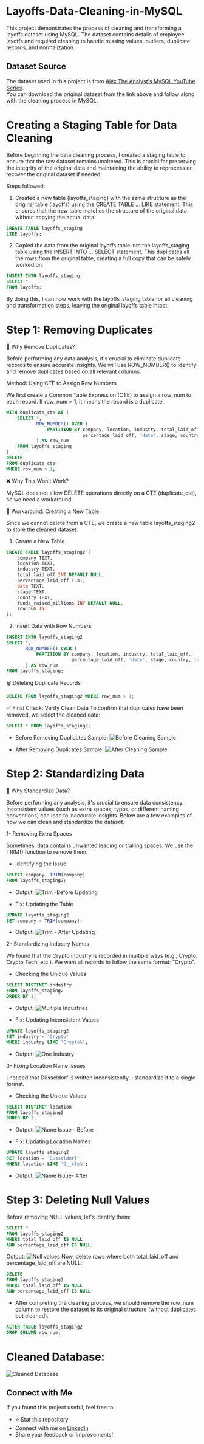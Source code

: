 # Layoffs-Data-Cleaning-in-MySQL
This project demonstrates the process of cleaning and transforming a layoffs dataset using MySQL. The dataset contains details of employee layoffs and required cleaning to handle missing values, outliers, duplicate records, and normalization.

## Dataset Source  
The dataset used in this project is from [Alex The Analyst's MySQL YouTube Series](https://github.com/AlexTheAnalyst/MySQL-YouTube-Series/blob/main/layoffs.csv).  
You can download the original dataset from the link above and follow along with the cleaning process in MySQL.

# Creating a Staging Table for Data Cleaning

Before beginning the data cleaning process, I created a staging table to ensure that the raw dataset remains unaltered. This is crucial for preserving the integrity of the original data and maintaining the ability to reprocess or recover the original dataset if needed.

Steps followed:

   1. Created a new table (layoffs_staging) with the same structure as the original table (layoffs) using the CREATE TABLE ... LIKE statement. This ensures that the new table matches the structure of the original data without copying the actual data.
```sql
CREATE TABLE layoffs_staging 
LIKE layoffs;
```
  2. Copied the data from the original layoffs table into the layoffs_staging table using the INSERT INTO ... SELECT statement. This duplicates all the rows from the original table, creating a full copy that can be safely worked on.
```sql
INSERT INTO layoffs_staging 
SELECT * 
FROM layoffs;
```
By doing this, I can now work with the layoffs_staging table for all cleaning and transformation steps, leaving the original layoffs table intact.

# Step 1: Removing Duplicates

🎯 Why Remove Duplicates?

Before performing any data analysis, it's crucial to eliminate duplicate records to ensure accurate insights. We will use ROW_NUMBER() to identify and remove duplicates based on all relevant columns.

Method: Using CTE to Assign Row Numbers

We first create a Common Table Expression (CTE) to assign a row_num to each record. If row_num > 1, it means the record is a duplicate.
```sql
WITH duplicate_cte AS (
    SELECT *, 
           ROW_NUMBER() OVER (
               PARTITION BY company, location, industry, total_laid_off, 
                            percentage_laid_off, 'date', stage, country, funds_raised_millions
           ) AS row_num
    FROM layoffs_staging
)
DELETE
FROM duplicate_cte
WHERE row_num > 1;
```
❌ Why This Won’t Work?

MySQL does not allow DELETE operations directly on a CTE (duplicate_cte), so we need a workaround.

📌 Workaround: Creating a New Table

Since we cannot delete from a CTE, we create a new table layoffs_staging2 to store the cleaned dataset.

1. Create a New Table
```sql
CREATE TABLE layoffs_staging2 (
    company TEXT,
    location TEXT,
    industry TEXT,
    total_laid_off INT DEFAULT NULL,
    percentage_laid_off TEXT,
    date TEXT,
    stage TEXT,
    country TEXT,
    funds_raised_millions INT DEFAULT NULL,
    row_num INT
);
```

2.  Insert Data with Row Numbers
```sql
INSERT INTO layoffs_staging2
SELECT *, 
       ROW_NUMBER() OVER (
           PARTITION BY company, location, industry, total_laid_off, 
                        percentage_laid_off, 'date', stage, country, funds_raised_millions
       ) AS row_num
FROM layoffs_staging;
```

🗑 Deleting Duplicate Records
```sql
DELETE FROM layoffs_staging2 WHERE row_num > 1;
```
✅ Final Check: Verify Clean Data
To confirm that duplicates have been removed, we select the cleaned data:
```sql
SELECT * FROM layoffs_staging2;
```
- Before Removing Duplicates Sample:
  ![Before Cleaning Sample](https://github.com/user-attachments/assets/80c195c5-f2fa-433e-a386-1567918f9124)

 - After Removing Duplicates Sample:
 ![After Cleaning Sample](https://github.com/user-attachments/assets/3bf3d816-9f30-4342-803e-facd2e208da4)

# Step 2: Standardizing Data
🎯 Why Standardize Data?

Before performing any analysis, it's crucial to ensure data consistency. Inconsistent values (such as extra spaces, typos, or different naming conventions) can lead to inaccurate insights. Below are a few examples of how we can clean and standardize the dataset.

1- Removing Extra Spaces

Sometimes, data contains unwanted leading or trailing spaces. We use the TRIM() function to remove them.

- Identifying the Issue
```sql
SELECT company, TRIM(company) 
FROM layoffs_staging2;
```
- Output:
![Trim -Before Updating](https://github.com/user-attachments/assets/b44c7319-b101-453b-b64f-d2bf4569125b)

- Fix: Updating the Table
```sql
UPDATE layoffs_staging2
SET company = TRIM(company);
```
- Output:
![Trim - After Updating](https://github.com/user-attachments/assets/d58cf1d8-9214-4f9a-8f94-d80eb162c4ed)

2- Standardizing Industry Names

We found that the Crypto industry is recorded in multiple ways (e.g., Crypto, Crypto Tech, etc.). We want all records to follow the same format: "Crypto".

- Checking the Unique Values
 ```sql
SELECT DISTINCT industry
FROM layoffs_staging2
ORDER BY 1;
```
- Output:
![Multiple Industries](https://github.com/user-attachments/assets/efacd82e-4b8a-4379-ba8d-7aca3044dad3)

- Fix: Updating Inconsistent Values
 ```sql
UPDATE layoffs_staging2
SET industry = 'Crypto'
WHERE industry LIKE 'Crypto%';
```
- Output:
![One Industry](https://github.com/user-attachments/assets/e0ea8f50-df7f-4de6-9a16-60eb68c2dd95)

3- Fixing Location Name Issues

I noticed that Düsseldorf is written inconsistently. I standardize it to a single format.

- Checking the Unique Values
 ```sql
SELECT DISTINCT location
FROM layoffs_staging2
ORDER BY 1;
```
- Output:
![Name Isuue - Before](https://github.com/user-attachments/assets/b9554b7d-32a1-4a81-b750-909f87aa3f1e)

- Fix: Updating Location Names
 ```sql
UPDATE layoffs_staging2
SET location = 'Dusseldorf'
WHERE location LIKE 'D__sle%';
```
- Output:
![Name Isuue- After](https://github.com/user-attachments/assets/db66ee2b-ca6a-4fa2-b27a-d65344d0e2b6)

# Step 3: Deleting Null Values

Before removing NULL values, let's identify them:
 ```sql
SELECT *  
FROM layoffs_staging2  
WHERE total_laid_off IS NULL  
AND percentage_laid_off IS NULL;
```
 Output:
![Null values](https://github.com/user-attachments/assets/1343e65a-eaca-4c46-9c9b-f55d2867927b)
Now, delete rows where both total_laid_off and percentage_laid_off are NULL:
 ```sql
DELETE  
FROM layoffs_staging2  
WHERE total_laid_off IS NULL  
AND percentage_laid_off IS NULL;
```
- After completing the cleaning process, we should remove the row_num column to restore the dataset to its original structure (without duplicates but cleaned).
 ```sql
ALTER TABLE layoffs_staging2  
DROP COLUMN row_num;
```

# Cleaned Database: 
![Cleaned Database](https://github.com/user-attachments/assets/6d31a2b0-ee0a-4d2d-b919-46852e78bc23)

## Connect with Me  
If you found this project useful, feel free to:  
- ⭐ Star this repository  
- Connect with me on [LinkedIn](https://www.linkedin.com/in/shaden-alsuhaim/)  
- Share your feedback or improvements!


